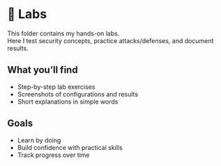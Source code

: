 # 🧪 Labs

This folder contains my hands-on labs.  
Here I test security concepts, practice attacks/defenses, and document results.  

## What you’ll find
- Step-by-step lab exercises  
- Screenshots of configurations and results  
- Short explanations in simple words  

## Goals
- Learn by doing  
- Build confidence with practical skills  
- Track progress over time
